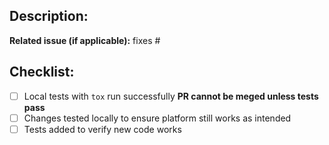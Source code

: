 ## Description:


**Related issue (if applicable):** fixes #<wafer-view issue number goes here>

## Checklist:
- [ ] Local tests with `tox` run successfully **PR cannot be meged unless tests pass**
- [ ] Changes tested locally to ensure platform still works as intended
- [ ] Tests added to verify new code works
